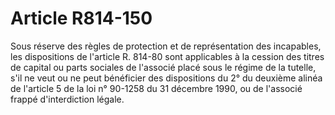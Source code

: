 # Article R814-150

Sous réserve des règles de protection et de représentation des incapables, les dispositions de l'article R. 814-80 sont applicables à la cession des titres de capital ou parts sociales de l'associé placé sous le régime de la tutelle, s'il ne veut ou ne peut bénéficier des dispositions du 2° du deuxième alinéa de l'article 5 de la loi n° 90-1258 du 31 décembre 1990, ou de l'associé frappé d'interdiction légale.